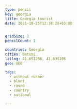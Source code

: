 ```yaml
---
type: pencil
key: georgia
title: Georgia tourist
date: 2021-10-25T12:38:28+03:00


gridSize: 1
pencilCount: 1

countries: Georgia
cities: Batumi
latlng: 41.651256, 41.639206
geo: GEO

tags:
  - without rubber
  - blunt
  - round
  - country
  - national

---
```


